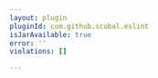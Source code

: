 ```yaml
---
layout: plugin
pluginId: com.github.scobal.eslint
isJarAvailable: true
error: ''
violations: []

---
```

